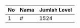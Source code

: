 | No | Nama            | Jumlah Level |
|----|-----------------|--------------|
| 1  | #    |    1524        |
